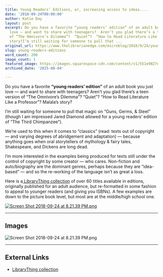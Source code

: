 ```yaml
---
title: Young Readers’ Editions, or, increasing access to ideas....
date: '2018-09-24T00:00:00'
author: Katie Day
layout: post
excerpt: Do you have a favorite “young readers’ edition” of an adult book you just
  love — and want to share with teenagers?  Aren’t you glad there’s a teen version
  of “The Omnivore’s Dilemma”?  “Quiet”?  “How to Read Literature Like a Professor”?  Malala’s
  story?I’m still waiting for someone to pull that ...
original_url: https://www.thelibrarianedge.com/microblog/2018/9/24/young-readers-editions
slug: young-readers-editions
word_count: 208
image_count: 1
featured_image: https://images.squarespace-cdn.com/content/v1/551e9827e4b0a00742213303/1537795355108-EAJ4J8KUL6VT8V8WCJ93/Screen+Shot+2018-09-24+at+8.21.39+PM.png
archived_date: '2025-08-04'

---
```


Do you have a favorite **“young readers’ edition”** of an adult book you just love — and want to share with teenagers? Aren’t you glad there’s a teen version of “The Omnivore’s Dilemma”? “Quiet”? “How to Read Literature Like a Professor”? Malala’s story?

I’m still waiting for someone to pull that magic on “Guns, Germs, & Steel” \(though I am impressed Jared Diamond allowed for a young readers’ edition of “The Third Chimpanzee”\).

We’re used to this when it comes to “classics” \(read: texts out of copyright — and varying degrees of abridgement and adaptation\) — because anything goes when oral storytellers of mythology & fairy tales, Shakespeare, and Dickens are long dead.

I’m more interested in the examples being produced for texts still under the control of copyright by some creator — who cares. Non-fiction and auto/biography are the dominant genres, perhaps because they are “idea-based” — and so the re-working of the language isn’t as great a loss.

Here is a[ LibraryThing collection](https://www.librarything.com/catalog.php?offset=0&previousOffset=0&view=kday_working&collection=526490&shelf=list&sort=authorunflip&sort=authorunflip) of over 60 titles available in editions, originally published for an adult audience, but re-formatted in some fashion to appeal to younger readers \(and giving you ISBNs\). A few examples are down to the picture book level, but most are at the middle/high school one.

[ ![Screen Shot 2018-09-24 at 8.21.39 PM.png](https://images.squarespace-cdn.com/content/v1/551e9827e4b0a00742213303/1537795355108-EAJ4J8KUL6VT8V8WCJ93/Screen+Shot+2018-09-24+at+8.21.39+PM.png) ](https://www.librarything.com/catalog.php?offset=0&previousOffset=0&view=kday_working&collection=526490&shelf=list&sort=authorunflip&sort=authorunflip)

---

## Images

![Screen Shot 2018-09-24 at 8.21.39 PM.png](https://images.squarespace-cdn.com/content/v1/551e9827e4b0a00742213303/1537795355108-EAJ4J8KUL6VT8V8WCJ93/Screen+Shot+2018-09-24+at+8.21.39+PM.png)



---

## External Links

- [LibraryThing collection](https://www.librarything.com/catalog.php?offset=0&previousOffset=0&view=kday_working&collection=526490&shelf=list&sort=authorunflip&sort=authorunflip)
